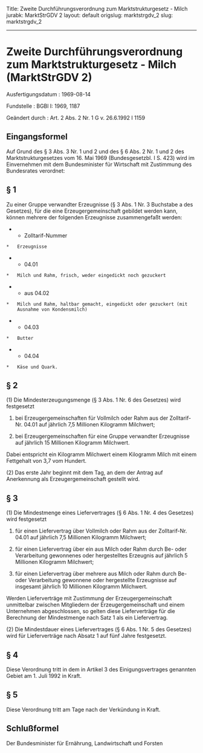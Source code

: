 Title: Zweite Durchführungsverordnung zum Marktstrukturgesetz - Milch
jurabk: MarktStrGDV 2
layout: default
origslug: marktstrgdv_2
slug: marktstrgdv_2

---

# Zweite Durchführungsverordnung zum Marktstrukturgesetz - Milch (MarktStrGDV 2)

Ausfertigungsdatum
:   1969-08-14

Fundstelle
:   BGBl I: 1969, 1187

Geändert durch
:   Art. 2 Abs. 2 Nr. 1 G v. 26.6.1992 I 1159


## Eingangsformel

Auf Grund des § 3 Abs. 3 Nr. 1 und 2 und des § 6 Abs. 2 Nr. 1 und 2
des Marktstrukturgesetzes vom 16. Mai 1969 (Bundesgesetzbl. I S. 423)
wird im Einvernehmen mit dem Bundesminister für Wirtschaft mit
Zustimmung des Bundesrates verordnet:


## § 1

Zu einer Gruppe verwandter Erzeugnisse (§ 3 Abs. 1 Nr. 3 Buchstabe a
des Gesetzes), für die eine Erzeugergemeinschaft gebildet werden kann,
können mehrere der folgenden Erzeugnisse zusammengefaßt werden:

*    *   Zolltarif-Nummer

    *   Erzeugnisse


*    *   04.01

    *   Milch und Rahm, frisch, weder eingedickt noch gezuckert


*    *   aus 04.02

    *   Milch und Rahm, haltbar gemacht, eingedickt oder gezuckert (mit
        Ausnahme von Kondensmilch)


*    *   04.03

    *   Butter


*    *   04.04

    *   Käse und Quark.





## § 2

(1) Die Mindesterzeugungsmenge (§ 3 Abs. 1 Nr. 6 des Gesetzes) wird
festgesetzt

1.  bei Erzeugergemeinschaften für Vollmilch oder Rahm aus der Zolltarif-
    Nr. 04.01 auf jährlich 7,5 Millionen Kilogramm Milchwert;


2.  bei Erzeugergemeinschaften für eine Gruppe verwandter Erzeugnisse auf
    jährlich 15 Millionen Kilogramm Milchwert.



Dabei entspricht ein Kilogramm Milchwert einem Kilogramm Milch mit
einem Fettgehalt von 3,7 vom Hundert.

(2) Das erste Jahr beginnt mit dem Tag, an dem der Antrag auf
Anerkennung als Erzeugergemeinschaft gestellt wird.


## § 3

(1) Die Mindestmenge eines Liefervertrages (§ 6 Abs. 1 Nr. 4 des
Gesetzes) wird festgesetzt

1.  für einen Liefervertrag über Vollmilch oder Rahm aus der Zolltarif-Nr.
    04\.01 auf jährlich 7,5 Millionen Kilogramm Milchwert;


2.  für einen Liefervertrag über ein aus Milch oder Rahm durch Be- oder
    Verarbeitung gewonnenes oder hergestelltes Erzeugnis auf jährlich 5
    Millionen Kilogramm Milchwert;


3.  für einen Liefervertrag über mehrere aus Milch oder Rahm durch Be-
    oder Verarbeitung gewonnene oder hergestellte Erzeugnisse auf
    insgesamt jährlich 10 Millionen Kilogramm Milchwert.



Werden Lieferverträge mit Zustimmung der Erzeugergemeinschaft
unmittelbar zwischen Mitgliedern der Erzeugergemeinschaft und einem
Unternehmen abgeschlossen, so gelten diese Lieferverträge für die
Berechnung der Mindestmenge nach Satz 1 als ein Liefervertrag.

(2) Die Mindestdauer eines Liefervertrages (§ 6 Abs. 1 Nr. 5 des
Gesetzes) wird für Lieferverträge nach Absatz 1 auf fünf Jahre
festgesetzt.


## § 4

Diese Verordnung tritt in dem in Artikel 3 des Einigungsvertrages
genannten Gebiet am 1. Juli 1992 in Kraft.


## § 5

Diese Verordnung tritt am Tage nach der Verkündung in Kraft.


## Schlußformel

Der Bundesminister für Ernährung, Landwirtschaft und Forsten

